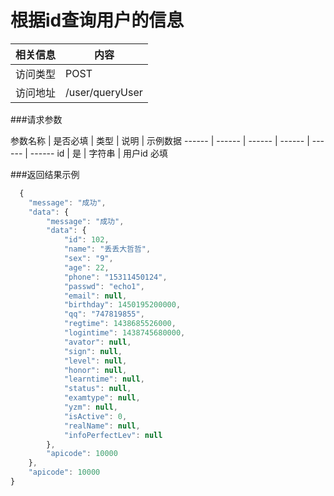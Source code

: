 

# 根据id查询用户的信息
 相关信息 | 内容
 ------ | ------
 访问类型 | POST
 访问地址 | /user/queryUser

###请求参数

 参数名称 | 是否必填 | 类型 | 说明 | 示例数据
 ------ | ------ | ------ | ------ | ------ | ------
 id | 是 | 字符串 | 用户id 必填

###返回结果示例

```javascript
  {
	"message": "成功",
	"data": {
		"message": "成功",
		"data": {
			"id": 102,
			"name": "丢丢大哲哲",
			"sex": "9",
			"age": 22,
			"phone": "15311450124",
			"passwd": "echo1",
			"email": null,
			"birthday": 1450195200000,
			"qq": "747819855",
			"regtime": 1438685526000,
			"logintime": 1438745680000,
			"avator": null,
			"sign": null,
			"level": null,
			"honor": null,
			"learntime": null,
			"status": null,
			"examtype": null,
			"yzm": null,
			"isActive": 0,
			"realName": null,
			"infoPerfectLev": null
		},
		"apicode": 10000
	},
	"apicode": 10000
}



```
